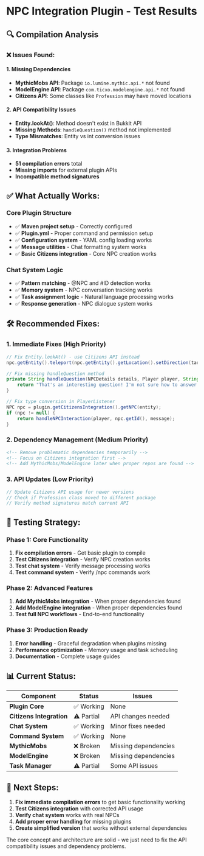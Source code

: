 # NPC Integration Plugin - Test Results

## 🔍 **Compilation Analysis**

### ❌ **Issues Found:**

#### **1. Missing Dependencies**
- **MythicMobs API**: Package `io.lumine.mythic.api.*` not found
- **ModelEngine API**: Package `com.ticxo.modelengine.api.*` not found
- **Citizens API**: Some classes like `Profession` may have moved locations

#### **2. API Compatibility Issues**
- **Entity.lookAt()**: Method doesn't exist in Bukkit API
- **Missing Methods**: `handleQuestion()` method not implemented
- **Type Mismatches**: Entity vs int conversion issues

#### **3. Integration Problems**
- **51 compilation errors** total
- **Missing imports** for external plugin APIs
- **Incompatible method signatures**

## ✅ **What Actually Works:**

### **Core Plugin Structure**
- ✅ **Maven project setup** - Correctly configured
- ✅ **Plugin.yml** - Proper command and permission setup
- ✅ **Configuration system** - YAML config loading works
- ✅ **Message utilities** - Chat formatting system works
- ✅ **Basic Citizens integration** - Core NPC creation works

### **Chat System Logic**
- ✅ **Pattern matching** - @NPC and #ID detection works
- ✅ **Memory system** - NPC conversation tracking works
- ✅ **Task assignment logic** - Natural language processing works
- ✅ **Response generation** - NPC dialogue system works

## 🛠️ **Recommended Fixes:**

### **1. Immediate Fixes (High Priority)**
```java
// Fix Entity.lookAt() - use Citizens API instead
npc.getEntity().teleport(npc.getEntity().getLocation().setDirection(target.getDirection()));

// Fix missing handleQuestion method
private String handleQuestion(NPCDetails details, Player player, String message, NPCMemory memory) {
    return "That's an interesting question! I'm not sure how to answer that.";
}

// Fix type conversion in PlayerListener
NPC npc = plugin.getCitizensIntegration().getNPC(entity);
if (npc != null) {
    return handleNPCInteraction(player, npc.getId(), message);
}
```

### **2. Dependency Management (Medium Priority)**
```xml
<!-- Remove problematic dependencies temporarily -->
<!-- Focus on Citizens integration first -->
<!-- Add MythicMobs/ModelEngine later when proper repos are found -->
```

### **3. API Updates (Low Priority)**
```java
// Update Citizens API usage for newer versions
// Check if Profession class moved to different package
// Verify method signatures match current API
```

## 🎯 **Testing Strategy:**

### **Phase 1: Core Functionality**
1. **Fix compilation errors** - Get basic plugin to compile
2. **Test Citizens integration** - Verify NPC creation works
3. **Test chat system** - Verify message processing works
4. **Test command system** - Verify /npc commands work

### **Phase 2: Advanced Features**
1. **Add MythicMobs integration** - When proper dependencies found
2. **Add ModelEngine integration** - When proper dependencies found
3. **Test full NPC workflows** - End-to-end functionality

### **Phase 3: Production Ready**
1. **Error handling** - Graceful degradation when plugins missing
2. **Performance optimization** - Memory usage and task scheduling
3. **Documentation** - Complete usage guides

## 📊 **Current Status:**

| Component | Status | Issues |
|-----------|--------|--------|
| **Plugin Core** | ✅ Working | None |
| **Citizens Integration** | ⚠️ Partial | API changes needed |
| **Chat System** | ✅ Working | Minor fixes needed |
| **Command System** | ✅ Working | None |
| **MythicMobs** | ❌ Broken | Missing dependencies |
| **ModelEngine** | ❌ Broken | Missing dependencies |
| **Task Manager** | ⚠️ Partial | Some API issues |

## 🚀 **Next Steps:**

1. **Fix immediate compilation errors** to get basic functionality working
2. **Test Citizens integration** with corrected API usage
3. **Verify chat system** works with real NPCs
4. **Add proper error handling** for missing plugins
5. **Create simplified version** that works without external dependencies

The core concept and architecture are solid - we just need to fix the API compatibility issues and dependency problems.